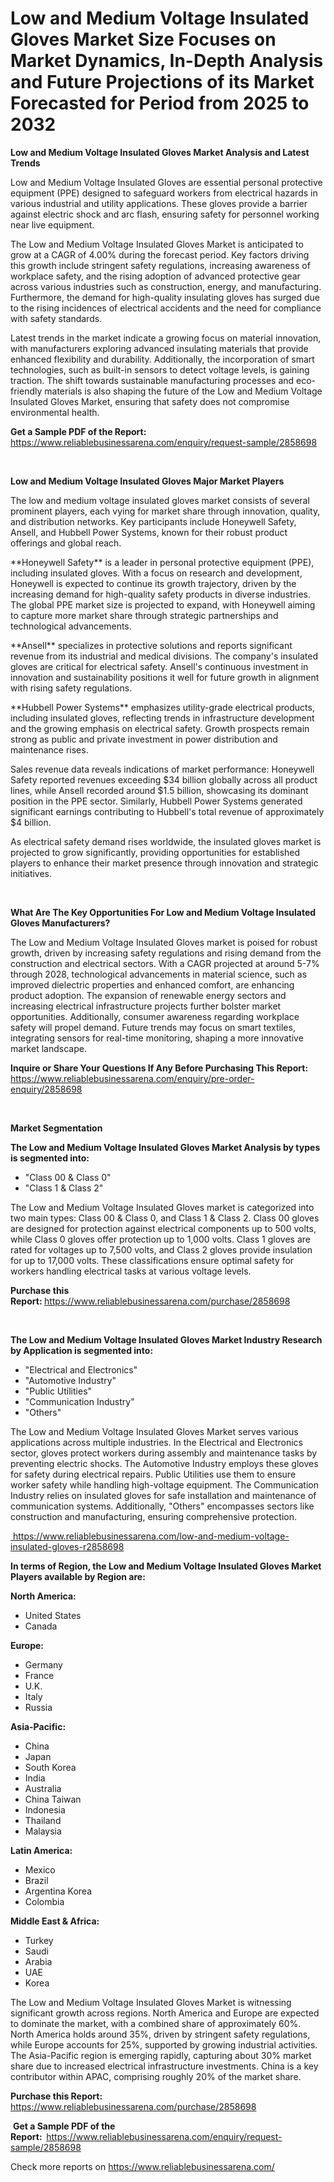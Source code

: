 <p><h1>Low and Medium Voltage Insulated Gloves Market Size Focuses on Market Dynamics, In-Depth Analysis and Future Projections of its Market Forecasted for Period from 2025 to 2032</h1></p><p><strong>Low and Medium Voltage Insulated Gloves Market Analysis and Latest Trends</strong></p>
<p><p>Low and Medium Voltage Insulated Gloves are essential personal protective equipment (PPE) designed to safeguard workers from electrical hazards in various industrial and utility applications. These gloves provide a barrier against electric shock and arc flash, ensuring safety for personnel working near live equipment.</p><p>The Low and Medium Voltage Insulated Gloves Market is anticipated to grow at a CAGR of 4.00% during the forecast period. Key factors driving this growth include stringent safety regulations, increasing awareness of workplace safety, and the rising adoption of advanced protective gear across various industries such as construction, energy, and manufacturing. Furthermore, the demand for high-quality insulating gloves has surged due to the rising incidences of electrical accidents and the need for compliance with safety standards.</p><p>Latest trends in the market indicate a growing focus on material innovation, with manufacturers exploring advanced insulating materials that provide enhanced flexibility and durability. Additionally, the incorporation of smart technologies, such as built-in sensors to detect voltage levels, is gaining traction. The shift towards sustainable manufacturing processes and eco-friendly materials is also shaping the future of the Low and Medium Voltage Insulated Gloves Market, ensuring that safety does not compromise environmental health.</p></p>
<p><strong>Get a Sample PDF of the Report:&nbsp;</strong> <a href="https://www.reliablebusinessarena.com/enquiry/request-sample/2858698?utm_campaign=3344&utm_medium=2&utm_source=Github&utm_content=ia&utm_term=12032025&utm_id=low-and-medium-voltage-insulated-gloves">https://www.reliablebusinessarena.com/enquiry/request-sample/2858698</a></p>
<p>&nbsp;</p>
<p><strong>Low and Medium Voltage Insulated Gloves Major Market Players</strong></p>
<p><p>The low and medium voltage insulated gloves market consists of several prominent players, each vying for market share through innovation, quality, and distribution networks. Key participants include Honeywell Safety, Ansell, and Hubbell Power Systems, known for their robust product offerings and global reach.</p><p>**Honeywell Safety** is a leader in personal protective equipment (PPE), including insulated gloves. With a focus on research and development, Honeywell is expected to continue its growth trajectory, driven by the increasing demand for high-quality safety products in diverse industries. The global PPE market size is projected to expand, with Honeywell aiming to capture more market share through strategic partnerships and technological advancements.</p><p>**Ansell** specializes in protective solutions and reports significant revenue from its industrial and medical divisions. The company's insulated gloves are critical for electrical safety. Ansell's continuous investment in innovation and sustainability positions it well for future growth in alignment with rising safety regulations.</p><p>**Hubbell Power Systems** emphasizes utility-grade electrical products, including insulated gloves, reflecting trends in infrastructure development and the growing emphasis on electrical safety. Growth prospects remain strong as public and private investment in power distribution and maintenance rises.</p><p>Sales revenue data reveals indications of market performance: Honeywell Safety reported revenues exceeding $34 billion globally across all product lines, while Ansell recorded around $1.5 billion, showcasing its dominant position in the PPE sector. Similarly, Hubbell Power Systems generated significant earnings contributing to Hubbell's total revenue of approximately $4 billion.</p><p>As electrical safety demand rises worldwide, the insulated gloves market is projected to grow significantly, providing opportunities for established players to enhance their market presence through innovation and strategic initiatives.</p></p>
<p>&nbsp;</p>
<p><strong>What Are The Key Opportunities For Low and Medium Voltage Insulated Gloves Manufacturers?</strong></p>
<p><p>The Low and Medium Voltage Insulated Gloves market is poised for robust growth, driven by increasing safety regulations and rising demand from the construction and electrical sectors. With a CAGR projected at around 5-7% through 2028, technological advancements in material science, such as improved dielectric properties and enhanced comfort, are enhancing product adoption. The expansion of renewable energy sectors and increasing electrical infrastructure projects further bolster market opportunities. Additionally, consumer awareness regarding workplace safety will propel demand. Future trends may focus on smart textiles, integrating sensors for real-time monitoring, shaping a more innovative market landscape.</p></p>
<p><strong>Inquire or Share Your Questions If Any Before Purchasing This Report:</strong> <a href="https://www.reliablebusinessarena.com/enquiry/pre-order-enquiry/2858698?utm_campaign=3344&utm_medium=2&utm_source=Github&utm_content=ia&utm_term=12032025&utm_id=low-and-medium-voltage-insulated-gloves">https://www.reliablebusinessarena.com/enquiry/pre-order-enquiry/2858698</a></p>
<p>&nbsp;</p>
<p><strong>Market Segmentation</strong></p>
<p><strong>The Low and Medium Voltage Insulated Gloves Market Analysis by types is segmented into:</strong></p>
<p><ul><li>"Class 00 & Class 0"</li><li>"Class 1 & Class 2"</li></ul></p>
<p><p>The Low and Medium Voltage Insulated Gloves market is categorized into two main types: Class 00 & Class 0, and Class 1 & Class 2. Class 00 gloves are designed for protection against electrical components up to 500 volts, while Class 0 gloves offer protection up to 1,000 volts. Class 1 gloves are rated for voltages up to 7,500 volts, and Class 2 gloves provide insulation for up to 17,000 volts. These classifications ensure optimal safety for workers handling electrical tasks at various voltage levels.</p></p>
<p><strong>Purchase this Report:&nbsp;</strong><a href="https://www.reliablebusinessarena.com/purchase/2858698?utm_campaign=3344&utm_medium=2&utm_source=Github&utm_content=ia&utm_term=12032025&utm_id=low-and-medium-voltage-insulated-gloves">https://www.reliablebusinessarena.com/purchase/2858698</a></p>
<p>&nbsp;</p>
<p><strong>The Low and Medium Voltage Insulated Gloves Market Industry Research by Application is segmented into:</strong></p>
<p><ul><li>"Electrical and Electronics"</li><li>"Automotive Industry"</li><li>"Public Utilities"</li><li>"Communication Industry"</li><li>"Others"</li></ul></p>
<p><p>The Low and Medium Voltage Insulated Gloves Market serves various applications across multiple industries. In the Electrical and Electronics sector, gloves protect workers during assembly and maintenance tasks by preventing electric shocks. The Automotive Industry employs these gloves for safety during electrical repairs. Public Utilities use them to ensure worker safety while handling high-voltage equipment. The Communication Industry relies on insulated gloves for safe installation and maintenance of communication systems. Additionally, "Others" encompasses sectors like construction and manufacturing, ensuring comprehensive protection.</p></p>
<p><a href="https://www.reliablebusinessarena.com/low-and-medium-voltage-insulated-gloves-r2858698?utm_campaign=3344&utm_medium=2&utm_source=Github&utm_content=ia&utm_term=12032025&utm_id=low-and-medium-voltage-insulated-gloves">&nbsp;https://www.reliablebusinessarena.com/low-and-medium-voltage-insulated-gloves-r2858698</a></p>
<p><strong>In terms of Region, the Low and Medium Voltage Insulated Gloves Market Players available by Region are:</strong></p>
<p>
    <p> <strong> North America: </strong>
        <ul>
            <li>United States</li>
            <li>Canada</li>
        </ul>
        </p> 
    <p> <strong> Europe: </strong>
        <ul>
            <li>Germany</li>
            <li>France</li>
            <li>U.K.</li>
            <li>Italy</li>
            <li>Russia</li>
        </ul>
        </p> 
    <p> <strong> Asia-Pacific: </strong>
        <ul>
            <li>China</li>
            <li>Japan</li>
            <li>South Korea</li>
            <li>India</li>
            <li>Australia</li>
            <li>China Taiwan</li>
            <li>Indonesia</li>
            <li>Thailand</li>
            <li>Malaysia</li>
        </ul>
        </p> 
    <p> <strong> Latin America: </strong>
        <ul>
            <li>Mexico</li>
            <li>Brazil</li>
            <li>Argentina Korea</li>
            <li>Colombia</li>
        </ul>
        </p> 
    <p> <strong> Middle East & Africa: </strong>
        <ul>
            <li>Turkey</li>
            <li>Saudi</li>
            <li>Arabia</li>
            <li>UAE</li>
            <li>Korea</li>
        </ul>
    </p>
    </p>
<p><p>The Low and Medium Voltage Insulated Gloves Market is witnessing significant growth across regions. North America and Europe are expected to dominate the market, with a combined share of approximately 60%. North America holds around 35%, driven by stringent safety regulations, while Europe accounts for 25%, supported by growing industrial activities. The Asia-Pacific region is emerging rapidly, capturing about 30% market share due to increased electrical infrastructure investments. China is a key contributor within APAC, comprising roughly 20% of the market share.</p></p>
<p><strong>Purchase this Report: </strong><a href="https://www.reliablebusinessarena.com/purchase/2858698?utm_campaign=3344&utm_medium=2&utm_source=Github&utm_content=ia&utm_term=12032025&utm_id=low-and-medium-voltage-insulated-gloves">https://www.reliablebusinessarena.com/purchase/2858698</a></p>
<p>&nbsp;<strong>Get a Sample PDF of the Report:&nbsp;&nbsp;</strong><a href="https://www.reliablebusinessarena.com/enquiry/request-sample/2858698?utm_campaign=3344&utm_medium=2&utm_source=Github&utm_content=ia&utm_term=12032025&utm_id=low-and-medium-voltage-insulated-gloves">https://www.reliablebusinessarena.com/enquiry/request-sample/2858698</a></p>
<p><strong></strong></p>
<p>Check more reports on <a href="https://www.reliablebusinessarena.com/?utm_campaign=3344&utm_medium=2&utm_source=Github&utm_content=ia&utm_term=12032025&utm_id=low-and-medium-voltage-insulated-gloves">https://www.reliablebusinessarena.com/</a></p>